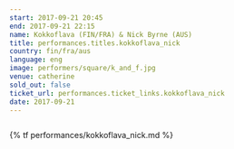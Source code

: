 ```yaml
---
start: 2017-09-21 20:45
end: 2017-09-21 22:15
name: Kokkoflava (FIN/FRA) & Nick Byrne (AUS)
title: performances.titles.kokkoflava_nick
country: fin/fra/aus
language: eng
image: performers/square/k_and_f.jpg
venue: catherine
sold_out: false
ticket_url: performances.ticket_links.kokkoflava_nick
date: 2017-09-21
---
```


<picture>
    <source media="(min-width: 1200px)" srcset="{% asset_path performers/wide/ruutu10_mic.jpg %}">
    <source media="(min-width: 768px)" srcset="{% asset_path performers/wide/ruutu10_mic.jpg %}">
    <img src="{% asset_path performers/square/ruutu10_mic.jpg %}" alt="">
</picture>

{% tf performances/kokkoflava_nick.md %}
